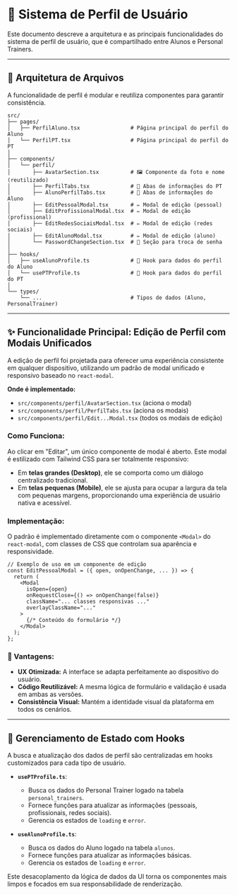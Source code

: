 # 👤 Sistema de Perfil de Usuário

Este documento descreve a arquitetura e as principais funcionalidades do sistema de perfil de usuário, que é compartilhado entre Alunos e Personal Trainers.

---

## 📂 Arquitetura de Arquivos

A funcionalidade de perfil é modular e reutiliza componentes para garantir consistência.

```
src/
├── pages/
│   ├── PerfilAluno.tsx                # Página principal do perfil do Aluno
│   └── PerfilPT.tsx                   # Página principal do perfil do PT
│
├── components/
│   └── perfil/
│       ├── AvatarSection.tsx          # 🖼️ Componente da foto e nome (reutilizado)
│       ├── PerfilTabs.tsx             # 📑 Abas de informações do PT
│       ├── AlunoPerfilTabs.tsx        # 📑 Abas de informações do Aluno
│       ├── EditPessoalModal.tsx       # ✏️ Modal de edição (pessoal)
│       ├── EditProfissionalModal.tsx  # ✏️ Modal de edição (profissional)
│       ├── EditRedesSociaisModal.tsx  # ✏️ Modal de edição (redes sociais)
│       ├── EditAlunoModal.tsx         # ✏️ Modal de edição (aluno)
│       └── PasswordChangeSection.tsx  # 🔑 Seção para troca de senha
│
├── hooks/
│   ├── useAlunoProfile.ts             # 🎣 Hook para dados do perfil do Aluno
│   └── usePTProfile.ts                # 🎣 Hook para dados do perfil do PT
│
└── types/
    └── ...                            # Tipos de dados (Aluno, PersonalTrainer)
```

---

## ✨ Funcionalidade Principal: Edição de Perfil com Modais Unificados

A edição de perfil foi projetada para oferecer uma experiência consistente em qualquer dispositivo, utilizando um padrão de modal unificado e responsivo baseado no `react-modal`.

**Onde é implementado:**
-   `src/components/perfil/AvatarSection.tsx` (aciona o modal)
-   `src/components/perfil/PerfilTabs.tsx` (aciona os modais)
-   `src/components/perfil/Edit...Modal.tsx` (todos os modais de edição)

### Como Funciona:

Ao clicar em "Editar", um único componente de modal é aberto. Este modal é estilizado com Tailwind CSS para ser totalmente responsivo:

-   Em **telas grandes (Desktop)**, ele se comporta como um diálogo centralizado tradicional.
-   Em **telas pequenas (Mobile)**, ele se ajusta para ocupar a largura da tela com pequenas margens, proporcionando uma experiência de usuário nativa e acessível.

### Implementação:

O padrão é implementado diretamente com o componente `<Modal>` do `react-modal`, com classes de CSS que controlam sua aparência e responsividade.

```typescriptreact
// Exemplo de uso em um componente de edição
const EditPessoalModal = ({ open, onOpenChange, ... }) => {
  return (
    <Modal
      isOpen={open}
      onRequestClose={() => onOpenChange(false)}
      className="... classes responsivas ..."
      overlayClassName="..."
    >
      {/* Conteúdo do formulário */}
    </Modal>
  );
};
```

### 🚀 Vantagens:

-   **UX Otimizada:** A interface se adapta perfeitamente ao dispositivo do usuário.
-   **Código Reutilizável:** A mesma lógica de formulário e validação é usada em ambas as versões.
-   **Consistência Visual:** Mantém a identidade visual da plataforma em todos os cenários.

---

## 🧠 Gerenciamento de Estado com Hooks

A busca e atualização dos dados de perfil são centralizadas em hooks customizados para cada tipo de usuário.

-   **`usePTProfile.ts`**:
    -   Busca os dados do Personal Trainer logado na tabela `personal_trainers`.
    -   Fornece funções para atualizar as informações (pessoais, profissionais, redes sociais).
    -   Gerencia os estados de `loading` e `error`.

-   **`useAlunoProfile.ts`**:
    -   Busca os dados do Aluno logado na tabela `alunos`.
    -   Fornece funções para atualizar as informações básicas.
    -   Gerencia os estados de `loading` e `error`.

Este desacoplamento da lógica de dados da UI torna os componentes mais limpos e focados em sua responsabilidade de renderização.